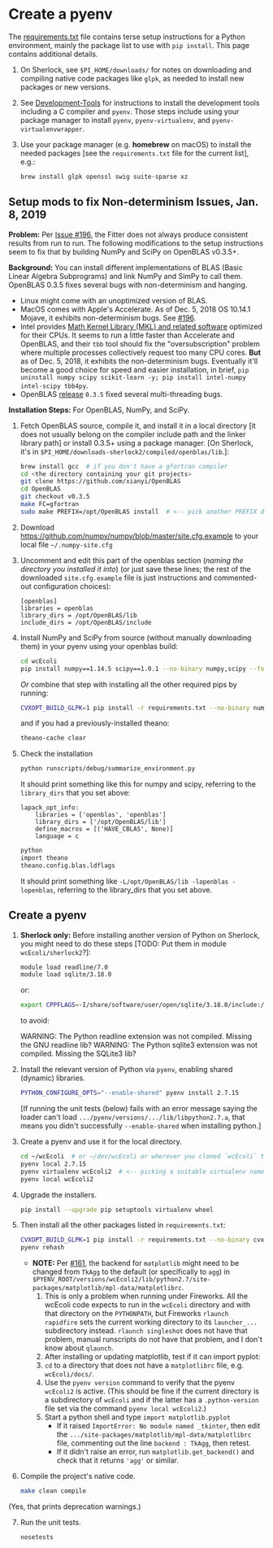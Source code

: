 # Create a pyenv

The [requirements.txt](https://github.com/CovertLab/wcEcoli/blob/master/requirements.txt) file contains terse setup instructions for a Python environment, mainly the package list to use with `pip install`. This page contains additional details.

1. On Sherlock, see `$PI_HOME/downloads/` for notes on downloading and compiling native code packages like `glpk`, as needed to install new packages or new versions.
2. See [Development-Tools](Development-Tools) for instructions to install the development tools including a C compiler and `pyenv`. Those steps include using your package manager to install `pyenv`, `pyenv-virtualenv`, and `pyenv-virtualenvwrapper`.
3. Use your package manager (e.g. **homebrew** on macOS) to install the needed packages [see the `requirements.txt` file for the current list], e.g.:

   ```bash
   brew install glpk openssl swig suite-sparse xz
   ```

## Setup mods to fix Non-determinism Issues, Jan. 8, 2019

**Problem:** Per [Issue #196](https://github.com/CovertLab/wcEcoli/issues/196), the Fitter does not always produce consistent results from run to run. The following modifications to the setup instructions seem to fix that by building NumPy and SciPy on OpenBLAS v0.3.5+.

**Background:** You can install different implementations of BLAS (Basic Linear Algebra Subprograms) and link NumPy and SimPy to call them. OpenBLAS 0.3.5 fixes several bugs with non-determinism and hanging.

   * Linux might come with an unoptimized version of BLAS.
   * MacOS comes with Apple's Accelerate. As of Dec. 5, 2018 OS 10.14.1 Mojave, it exhibits non-determinism bugs. See [#196](https://github.com/CovertLab/wcEcoli/issues/196).
   * Intel provides [Math Kernel Library (MKL) and related software](https://software.intel.com/en-us/articles/installing-the-intel-distribution-for-python-and-intel-performance-libraries-with-pip-and) optimized for their CPUs. It seems to run a little faster than Accelerate and OpenBLAS, and their `tbb` tool should fix the "oversubscription" problem where multiple processes collectively request too many CPU cores. **But** as of Dec. 5, 2018, it exhibits the non-determinism bugs. Eventually it'll become a good choice for speed and easier installation, in brief, `pip uninstall numpy scipy scikit-learn -y; pip install intel-numpy intel-scipy tbb4py`.
   * OpenBLAS [release](https://github.com/xianyi/OpenBLAS/releases) `0.3.5` fixed several multi-threading bugs.

**Installation Steps:** For OpenBLAS, NumPy, and SciPy.

   1. Fetch OpenBLAS source, compile it, and install it in a local directory [it does not usually belong on the compiler include path and the linker library path] or install 0.3.5+ using a package manager. [On Sherlock, it's in `$PI_HOME/downloads-sherlock2/compiled/openblas/lib`.]:

      ```bash
      brew install gcc  # if you don't have a gfortran compiler
      cd <the directory containing your git projects>
      git clone https://github.com/xianyi/OpenBLAS
      cd OpenBLAS
      git checkout v0.3.5
      make FC=gfortran
      sudo make PREFIX=/opt/OpenBLAS install  # <-- pick another PREFIX dir if you don't/can't sudo
      ```

   2. Download https://github.com/numpy/numpy/blob/master/site.cfg.example to your local file `~/.numpy-site.cfg`
   3. Uncomment and edit this part of the openblas section (_naming the directory you installed it into_) (or just save these lines; the rest of the downloaded `site.cfg.example` file is just instructions and commented-out configuration choices):

      ```
      [openblas]
      libraries = openblas
      library_dirs = /opt/OpenBLAS/lib
      include_dirs = /opt/OpenBLAS/include
      ```

   4. Install NumPy and SciPy from source (without manually downloading them) in your pyenv using your openblas build:

      ```bash
      cd wcEcoli
      pip install numpy==1.14.5 scipy==1.0.1 --no-binary numpy,scipy --force-reinstall
      ```

      _Or_ combine that step with installing all the other required pips by running:

      ```bash
      CVXOPT_BUILD_GLPK=1 pip install -r requirements.txt --no-binary numpy,scipy,cvxopt
      ```

      and if you had a previously-installed theano:

      ```bash
      theano-cache clear
      ```

   5. Check the installation

      ```bash
      python runscripts/debug/summarize_environment.py
      ```
      It should print something like this for numpy and scipy,  referring to the
      `library_dirs` that you set above:
      ```
      lapack_opt_info:
          libraries = ['openblas', 'openblas']
          library_dirs = ['/opt/OpenBLAS/lib']
          define_macros = [('HAVE_CBLAS', None)]
          language = c
      ```

      ```bash
      python
      import theano
      theano.config.blas.ldflags
      ```
      It should print something like `-L/opt/OpenBLAS/lib -lopenblas -lopenblas`, referring to the
      library_dirs that you set above.


## Create a pyenv

1. **Sherlock only:** Before installing another version of Python on Sherlock, you might need to do these steps [TODO: Put them in module `wcEcoli/sherlock2`?]:

   ```bash
   module load readline/7.0
   module load sqlite/3.18.0
   ```

   or:

   ```bash
   export CPPFLAGS=-I/share/software/user/open/sqlite/3.18.0/include:/share/software/user/open/readline/7.0/include
   ```

   to avoid:

   WARNING: The Python readline extension was not compiled. Missing the GNU readline lib?
   WARNING: The Python sqlite3 extension was not compiled. Missing the SQLite3 lib?

2. Install the relevant version of Python via `pyenv`, enabling shared (dynamic) libraries.

   ```bash
   PYTHON_CONFIGURE_OPTS="--enable-shared" pyenv install 2.7.15
   ```

   [If running the unit tests (below) fails with an error message saying the loader can't load `.../pyenv/versions/.../lib/libpython2.7.a`, that means you didn't successfully `--enable-shared` when installing python.]

3. Create a pyenv and use it for the local directory.

   ```bash
   cd ~/wcEcoli  # or ~/dev/wcEcoli or wherever you cloned `wcEcoli` to
   pyenv local 2.7.15
   pyenv virtualenv wcEcoli2  # <-- picking a suitable virtualenv name
   pyenv local wcEcoli2
   ```

4. Upgrade the installers.

   ```bash
   pip install --upgrade pip setuptools virtualenv wheel
   ```

5. Then install all the other packages listed in `requirements.txt`:

   ```bash
   CVXOPT_BUILD_GLPK=1 pip install -r requirements.txt --no-binary cvxopt
   pyenv rehash
   ```
   - **NOTE:** Per [#161](https://github.com/CovertLab/wcEcoli/issues/161), the backend for `matplotlib` might need to be changed from `TkAgg` to the default (or specifically to `agg`) in `$PYENV_ROOT/versions/wcEcoli2/lib/python2.7/site-packages/matplotlib/mpl-data/matplotlibrc`.
      1. This is only a problem when running under Fireworks. All the wcEcoli code expects to run in the `wcEcoli` directory and with that directory on the `PYTHONPATH`, but Fireworks `rlaunch rapidfire` sets the current working directory to its `launcher_...` subdirectory instead. `rlaunch singleshot` does not have that problem, manual runscripts do not have that problem, and I don't know about `qlaunch`.
      1. After installing or updating matplotlib, test if it can import pyplot:
      1. `cd` to a directory that does not have a `matplotlibrc` file, e.g. `wcEcoli/docs/`.
      1. Use the `pyenv version` command to verify that the pyenv `wcEcoli2` is active. (This should be fine if the current directory is a subdirectory of `wcEcoli` and if the latter has a `.python-version` file set via the command `pyenv local wcEcoli2`.)
      1. Start a python shell and type `import matplotlib.pyplot`
         * If it raised `ImportError: No module named _tkinter`, then edit the `.../site-packages/matplotlib/mpl-data/matplotlibrc` file, commenting out the line `backend : TkAgg`, then retest.
         * If it didn't raise an error, run `matplotlib.get_backend()` and check that it returns `'agg'` or similar.

6. Compile the project's native code.

   ```bash
   make clean compile
   ```

(Yes, that prints deprecation warnings.)

7. Run the unit tests.

   ```bash
   nosetests
   ```
